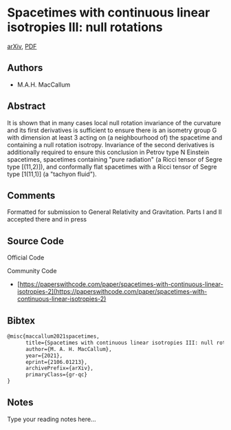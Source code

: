 
# Spacetimes with continuous linear isotropies III: null rotations

[arXiv](https://arxiv.org/abs/2106.01213), [PDF](https://arxiv.org/pdf/2106.01213.pdf)

## Authors

- M.A.H. MacCallum

## Abstract

It is shown that in many cases local null rotation invariance of the curvature and its first derivatives is sufficient to ensure there is an isometry group G with dimension at least 3 acting on (a neighbourhood of) the spacetime and containing a null rotation isotropy. Invariance of the second derivatives is additionally required to ensure this conclusion in Petrov type N Einstein spacetimes, spacetimes containing "pure radiation" (a Ricci tensor of Segre type [(11,2)]), and conformally flat spacetimes with a Ricci tensor of Segre type [1(11,1)] (a "tachyon fluid").

## Comments

Formatted for submission to General Relativity and Gravitation. Parts I and II accepted there and in press

## Source Code

Official Code



Community Code

- [https://paperswithcode.com/paper/spacetimes-with-continuous-linear-isotropies-2](https://paperswithcode.com/paper/spacetimes-with-continuous-linear-isotropies-2)

## Bibtex

```tex
@misc{maccallum2021spacetimes,
      title={Spacetimes with continuous linear isotropies III: null rotations}, 
      author={M. A. H. MacCallum},
      year={2021},
      eprint={2106.01213},
      archivePrefix={arXiv},
      primaryClass={gr-qc}
}
```

## Notes

Type your reading notes here...

